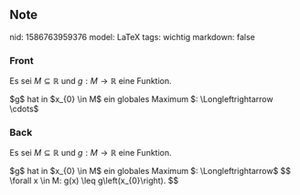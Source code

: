 ## Note
nid: 1586763959376
model: LaTeX
tags: wichtig
markdown: false

### Front
Es sei $M \subseteq \mathbb{R}$ und $g: M \rightarrow \mathbb{R}$
eine Funktion.
<div>
  $g$ hat in $x_{0} \in M$ ein globales Maximum $:
  \Longleftrightarrow \cdots$
</div>

### Back
Es sei $M \subseteq \mathbb{R}$ und $g: M \rightarrow \mathbb{R}$
eine Funktion.
<div>
  $g$ hat in $x_{0} \in M$ ein globales Maximum $:
  \Longleftrightarrow$ $$ \forall x \in M: g(x) \leq
  g\left(x_{0}\right). $$
</div>
